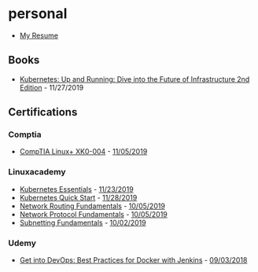 # personal

- [My Resume](rufle_stephen_resume.md)

## Books

- [Kubernetes: Up and Running: Dive into the Future of Infrastructure 2nd Edition](https://www.amazon.com/Kubernetes-Running-Dive-Future-Infrastructure/dp/1492046531/) - 11/27/2019

## Certifications

### Comptia

- [CompTIA Linux+ XK0-004](https://www.comptia.org/certifications/linux) - <a href="comptia/CompTIA-Linux-plus-ce-certificate.pdf" target="_blank">11/05/2019</a>

### Linuxacademy

- [Kubernetes Essentials](https://linuxacademy.com/course/kubernetes-essentials/) - <a href="linuxacademy/kubernetes-essentials.pdf" target="_blank">11/23/2019</a>
- [Kubernetes Quick Start](https://linuxacademy.com/course/kubernetes-quick-start/) - <a href="linuxacademy/kubernetes-quick-start.pdf" target="_blank">11/28/2019</a>
- [Network Routing Fundamentals](https://linuxacademy.com/course/network-routing-fundamentals/) - <a href="linuxacademy/network-routing-fundamentals.pdf" target="_blank">10/05/2019</a>
- [Network Protocol Fundamentals](https://linuxacademy.com/course/network-protocol-fundamentals/) - <a href="linuxacademy/network-protocol-fundamentals.pdf" target="_blank">10/05/2019</a>
- [Subnetting Fundamentals](https://linuxacademy.com/course/subnetting-fundamentals/) - <a href="linuxacademy/subnetting-fundamentals.pdf" target="_blank">10/02/2019</a>

### Udemy

- [Get into DevOps: Best Practices for Docker with Jenkins](https://www.udemy.com/course/continuous-integration-docker-jenkins/) - <a href="udemy/udemy-getintodevops-UC-7CE2Q8CQ.jpg" target="_blank">09/03/2018</a>

